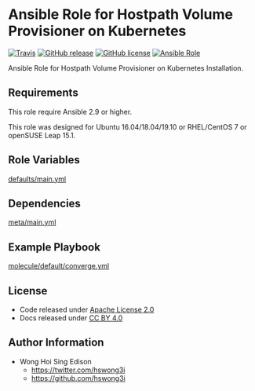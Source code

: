 # Ansible Role for Hostpath Volume Provisioner on Kubernetes

[![Travis](https://img.shields.io/travis/alvistack/ansible-role-kubernetes_hostpath_provisioner.svg)](https://travis-ci.org/alvistack/ansible-role-kubernetes_hostpath_provisioner)
[![GitHub release](https://img.shields.io/github/release/alvistack/ansible-role-kubernetes_hostpath_provisioner.svg)](https://github.com/alvistack/ansible-role-kubernetes_hostpath_provisioner)
[![GitHub license](https://img.shields.io/github/license/alvistack/ansible-role-kubernetes_hostpath_provisioner.svg)](https://github.com/alvistack/ansible-role-kubernetes_hostpath_provisioner/blob/master/LICENSE)
[![Ansible Role](https://img.shields.io/badge/galaxy-alvistack.kubernetes_hostpath_provisioner-blue.svg)](https://galaxy.ansible.com/alvistack/kubernetes_hostpath_provisioner)

Ansible Role for Hostpath Volume Provisioner on Kubernetes Installation.

## Requirements

This role require Ansible 2.9 or higher.

This role was designed for Ubuntu 16.04/18.04/19.10 or RHEL/CentOS 7 or openSUSE Leap 15.1.

## Role Variables

[defaults/main.yml](defaults/main.yml)

## Dependencies

[meta/main.yml](meta/main.yml)

## Example Playbook

[molecule/default/converge.yml](molecule/default/converge.yml)

## License

  - Code released under [Apache License 2.0](LICENSE)
  - Docs released under [CC BY 4.0](http://creativecommons.org/licenses/by/4.0/)

## Author Information

  - Wong Hoi Sing Edison
      - <https://twitter.com/hswong3i>
      - <https://github.com/hswong3i>
